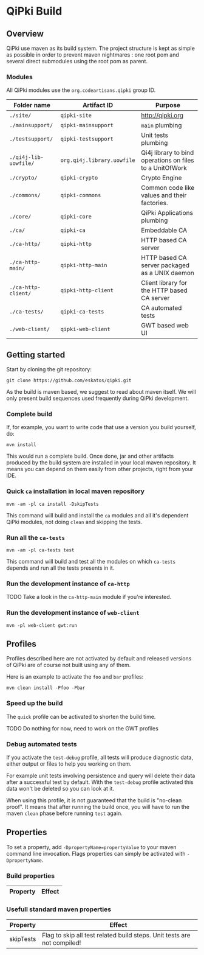 # QiPki Build


## Overview

QiPki use maven as its build system. The project structure is kept as simple as possible in order to prevent maven nightmares : one root pom and several direct submodules using the root pom as parent.

### Modules

All QiPki modules use the `org.codeartisans.qipki` group ID.

 Folder name           | Artifact ID                | Purpose
-----------------------|----------------------------|-------------
 `./site/`             | `qipki-site`               | http://qipki.org
 `./mainsupport/`      | `qipki-mainsupport`        | `main` plumbing
 `./testsupport/`      | `qipki-testsupport`        | Unit tests plumbing
 `./qi4j-lib-uowfile/` | `org.qi4j.library.uowfile` | Qi4j library to bind operations on files to a UnitOfWork
 `./crypto/`           | `qipki-crypto`             | Crypto Engine
 `./commons/`          | `qipki-commons`            | Common code like values and their factories.
 `./core/`             | `qipki-core`               | QiPki Applications plumbing
 `./ca/`               | `qipki-ca`                 | Embeddable CA
 `./ca-http/`          | `qipki-http`               | HTTP based CA server
 `./ca-http-main/`     | `qipki-http-main`          | HTTP based CA server packaged as a UNIX daemon
 `./ca-http-client/`   | `qipki-http-client`        | Client library for the HTTP based CA server
 `./ca-tests/`         | `qipki-ca-tests`           | CA automated tests
 `./web-client/`       | `qipki-web-client`         | GWT based web UI


## Getting started

Start by cloning the git repository:

    git clone https://github.com/eskatos/qipki.git

As the build is maven based, we suggest to read about maven itself. We will only present build sequences used frequently during QiPki development. 

### Complete build

If, for example, you want to write code that use a version you build yourself, do:

    mvn install

This would run a complete build. Once done, jar and other artifacts produced by the build system are installed in your local maven repository. It means you can depend on them easily from other projects, right from your IDE.

### Quick `ca` installation in local maven repository

    mvn -am -pl ca install -DskipTests

This command will build and install the `ca` modules and all it's dependent QiPki modules, not doing `clean` and skipping the tests.


### Run all the `ca-tests`

    mvn -am -pl ca-tests test

This command will build and test all the modules on which `ca-tests` depends and run all the tests presents in it.

### Run the development instance of `ca-http`

TODO Take a look in the `ca-http-main` module if you're interested.

### Run the development instance of `web-client`

    mvn -pl web-client gwt:run

## Profiles

Profiles described here are not activated by default and released versions of QiPki are of course not built using any of them.

Here is an example to activate the `foo` and `bar` profiles:

    mvn clean install -Pfoo -Pbar

### Speed up the build

The `quick` profile can be activated to shorten the build time.

TODO Do nothing for now, need to work on the GWT profiles

### Debug automated tests

If you activate the `test-debug` profile, all tests will produce diagnostic data, either output or files to help you working on them.

For example unit tests involving persistence and query will delete their data after a successful test by default. With the `test-debug` profile activated this data won't be deleted so you can look at it.

When using this profile, it is not guaranteed that the build is "no-clean proof". It means that after running the build once, you will have to run the maven `clean` phase before running `test` again.

## Properties

To set a property, add `-DpropertyName=propertyValue` to your maven command line invocation. Flags properties can simply be activated with `-DpropertyName`.

### Build properties

Property | Effect
---------|-------


### Usefull standard maven properties

Property | Effect
---------|-------
skipTests | Flag to skip all test related build steps. Unit tests are not compiled!



